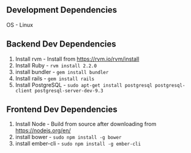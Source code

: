 Development Dependencies
------------------------
OS - Linux

Backend Dev Dependencies
------------------------
1. Install rvm - Install from https://rvm.io/rvm/install
2. Install Ruby - `rvm install 2.2.0`
3. install bundler - `gem install bundler`
4. Install rails - `gem install rails`
5. Install PostgreSQL - `sudo apt-get install postgresql postgresql-client postgresql-server-dev-9.3`

Frontend Dev Dependencies
------------------------
1. Install Node - Build from source after downloading from https://nodejs.org/en/
2. install bower - `sudo npm install -g bower`
3. install ember-cli - `sudo npm install -g ember-cli`
